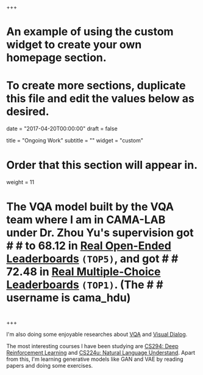 +++
# An example of using the custom widget to create your own homepage section.
# To create more sections, duplicate this file and edit the values below as desired.

date = "2017-04-20T00:00:00"
draft = false

title = "Ongoing Work"
subtitle = ""
widget = "custom"

# Order that this section will appear in.
weight = 11
# The VQA model built by the VQA team where I am in CAMA-LAB under Dr. Zhou Yu's supervision got # # to 68.12 in [Real Open-Ended Leaderboards](http://www.visualqa.org/roe.html) `(TOP5)`, and got # # 72.48 in [Real Multiple-Choice Leaderboards](http://www.visualqa.org/roe.html) `(TOP1)`. (The # # username is cama_hdu)
#

+++



I'm also doing some enjoyable researches about [VQA](https://arxiv.org/pdf/1505.00468v6.pdf) and [Visual Dialog](https://arxiv.org/abs/1611.08669).

The most interesting courses I have been studying are [CS294: Deep Reinforcement Learning](http://rll.berkeley.edu/deeprlcourse/) and [CS224u: Natural Language Understand](http://web.stanford.edu/class/cs224u/). Apart from this, I'm learning generative models like GAN and VAE by reading papers and doing some exercises.
